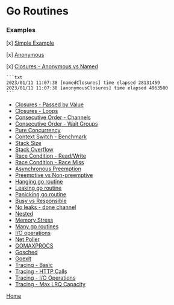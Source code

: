 # Go Routines

### Examples

[x] [Simple Example](https://github.com/golang-basics/concurrency/blob/master/go-routines/simple/main.go)

[x] [Anonymous](https://github.com/golang-basics/concurrency/blob/master/go-routines/anonymous/main.go)

[x] [Closures - Anonymous vs Named](https://github.com/golang-basics/concurrency/blob/master/go-routines/closures/anonymous-vs-named/main.go)

    ```txt
    2023/01/11 11:07:38 [namedClosures] time elapsed 28131459
    2023/01/11 11:07:38 [anonymousClosures] time elapsed 4963500
    ```

- [Closures - Passed by Value](https://github.com/golang-basics/concurrency/blob/master/go-routines/closures/passed-by-value/main.go)
- [Closures - Loops](https://github.com/golang-basics/concurrency/blob/master/go-routines/closures/loops/main.go)
- [Consecutive Order - Channels](https://github.com/golang-basics/concurrency/blob/master/go-routines/consecutive-order-channels/main.go)
- [Consecutive Order - Wait Groups](https://github.com/golang-basics/concurrency/blob/master/go-routines/consecutive-order-waitgroups/main.go)
- [Pure Concurrency](https://github.com/golang-basics/concurrency/blob/master/go-routines/pure-concurrency/main.go)
- [Context Switch - Benchmark](https://github.com/golang-basics/concurrency/blob/master/go-routines/ctxswitch/ctxswitch_test.go)
- [Stack Size](https://github.com/golang-basics/concurrency/blob/master/go-routines/stack-size/main.go)
- [Stack Overflow](https://github.com/golang-basics/concurrency/blob/master/go-routines/stack-overflow/main.go)
- [Race Condition - Read/Write](https://github.com/golang-basics/concurrency/blob/master/go-routines/race-condition/read-write/main.go)
- [Race Condition - Race Miss](https://github.com/golang-basics/concurrency/blob/master/go-routines/race-condition/race-miss/main.go)
- [Asynchronous Preemption](https://github.com/golang-basics/concurrency/blob/master/go-routines/async-preemption/main.go)
- [Preemptive vs Non-preemptive](https://github.com/golang-basics/concurrency/blob/master/go-routines/preemptive-vs-nonpreemptive/main.go)
- [Hanging go routine](https://github.com/golang-basics/concurrency/blob/master/go-routines/hanging/main.go)
- [Leaking go routine](https://github.com/golang-basics/concurrency/blob/master/go-routines/leaking/main.go)
- [Panicking go routine](https://github.com/golang-basics/concurrency/blob/master/go-routines/panic/main.go)
- [Busy vs Responsible](https://github.com/golang-basics/concurrency/blob/master/go-routines/busy-vs-responsible/main.go)
- [No leaks - done channel](https://github.com/golang-basics/concurrency/blob/master/go-routines/no-leaks-done-channel/main.go)
- [Nested](https://github.com/golang-basics/concurrency/blob/master/go-routines/nested/main.go)
- [Memory Stress](https://github.com/golang-basics/concurrency/blob/master/go-routines/memory-stress/main.go)
- [Many go routines](https://github.com/golang-basics/concurrency/blob/master/go-routines/many/main.go)
- [I/O operations](https://github.com/golang-basics/concurrency/blob/master/go-routines/io/main.go)
- [Net Poller](https://github.com/golang-basics/concurrency/blob/master/go-routines/netpoller/main.go)
- [GOMAXPROCS](https://github.com/golang-basics/concurrency/blob/master/go-routines/gomaxprocs/main.go)
- [Gosched](https://github.com/golang-basics/concurrency/blob/master/go-routines/gosched/main.go)
- [Goexit](https://github.com/golang-basics/concurrency/blob/master/go-routines/goexit/main.go)
- [Tracing - Basic](https://github.com/golang-basics/concurrency/blob/master/go-routines/tracing/basic/main.go)
- [Tracing - HTTP Calls](https://github.com/golang-basics/concurrency/blob/master/go-routines/tracing/http-calls/main.go)
- [Tracing - I/O Operations](https://github.com/golang-basics/concurrency/blob/master/go-routines/tracing/io-operations/main.go)
- [Tracing - Max LRQ Capacity](https://github.com/golang-basics/concurrency/blob/master/go-routines/tracing/max-lrq-capacity/main.go)

[Home](https://github.com/golang-basics/concurrency)
